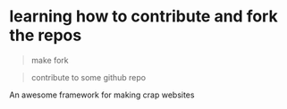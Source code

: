 # learning how to contribute and fork the repos 
>make fork 

> contribute to some github repo 


An awesome framework for making crap websites
